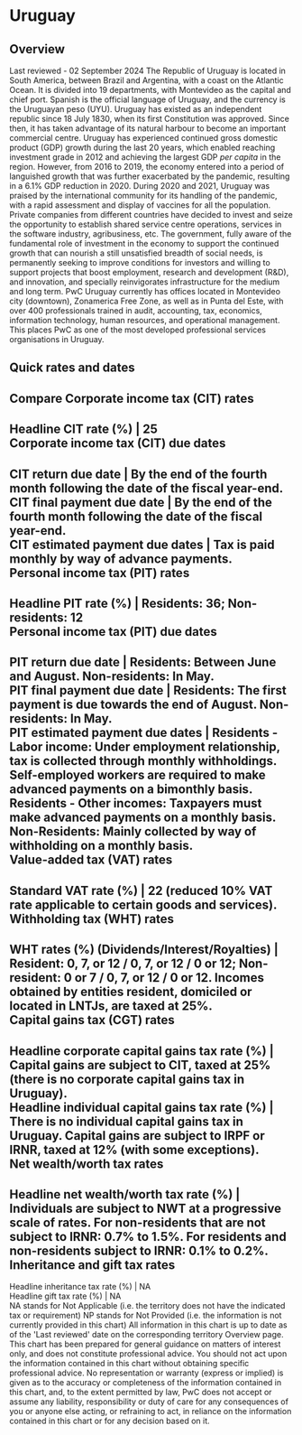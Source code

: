 # Uruguay
## Overview
Last reviewed - 02 September 2024
The Republic of Uruguay is located in South America, between Brazil and Argentina, with a coast on the Atlantic Ocean. It is divided into 19 departments, with Montevideo as the capital and chief port. Spanish is the official language of Uruguay, and the currency is the Uruguayan peso (UYU).
Uruguay has existed as an independent republic since 18 July 1830, when its first Constitution was approved. Since then, it has taken advantage of its natural harbour to become an important commercial centre.
Uruguay has experienced continued gross domestic product (GDP) growth during the last 20 years, which enabled reaching investment grade in 2012 and achieving the largest GDP _per capita_ in the region. However, from 2016 to 2019, the economy entered into a period of languished growth that was further exacerbated by the pandemic, resulting in a 6.1% GDP reduction in 2020. During 2020 and 2021, Uruguay was praised by the international community for its handling of the pandemic, with a rapid assessment and display of vaccines for all the population.
Private companies from different countries have decided to invest and seize the opportunity to establish shared service centre operations, services in the software industry, agribusiness, etc. The government, fully aware of the fundamental role of investment in the economy to support the continued growth that can nourish a still unsatisfied breadth of social needs, is permanently seeking to improve conditions for investors and willing to support projects that boost employment, research and development (R&D), and innovation, and specially reinvigorates infrastructure for the medium and long term.
PwC Uruguay currently has offices located in Montevideo city (downtown), Zonamerica Free Zone, as well as in Punta del Este, with over 400 professionals trained in audit, accounting, tax, economics, information technology, human resources, and operational management. This places PwC as one of the most developed professional services organisations in Uruguay.
## Quick rates and dates
Compare
Corporate income tax (CIT) rates   
---  
Headline CIT rate (%) |  25  
Corporate income tax (CIT) due dates   
---  
CIT return due date |  By the end of the fourth month following the date of the fiscal year-end.  
CIT final payment due date |  By the end of the fourth month following the date of the fiscal year-end.  
CIT estimated payment due dates |  Tax is paid monthly by way of advance payments.  
Personal income tax (PIT) rates   
---  
Headline PIT rate (%) |  Residents: 36;  Non-residents: 12  
Personal income tax (PIT) due dates   
---  
PIT return due date |  Residents: Between June and August. Non-residents: In May.   
PIT final payment due date |  Residents: The first payment is due towards the end of August. Non-residents: In May.  
PIT estimated payment due dates |  Residents - Labor income: Under employment relationship, tax is collected through monthly withholdings. Self-employed workers are required to make advanced payments on a bimonthly basis. Residents - Other incomes: Taxpayers must make advanced payments on a monthly basis. Non-Residents: Mainly collected by way of withholding on a monthly basis.  
Value-added tax (VAT) rates   
---  
Standard VAT rate (%) |  22 (reduced 10% VAT rate applicable to certain goods and services).  
Withholding tax (WHT) rates   
---  
WHT rates (%) (Dividends/Interest/Royalties) |  Resident: 0, 7, or 12 / 0, 7, or 12 / 0 or 12;  Non-resident: 0 or 7 / 0, 7, or 12 / 0 or 12. Incomes obtained by entities resident, domiciled or located in LNTJs, are taxed at 25%.  
Capital gains tax (CGT) rates   
---  
Headline corporate capital gains tax rate (%) |  Capital gains are subject to CIT, taxed at 25% (there is no corporate capital gains tax in Uruguay).  
Headline individual capital gains tax rate (%) |  There is no individual capital gains tax in Uruguay. Capital gains are subject to IRPF or IRNR, taxed at 12% (with some exceptions).  
Net wealth/worth tax rates   
---  
Headline net wealth/worth tax rate (%) |  Individuals are subject to NWT at a progressive scale of rates. For non-residents that are not subject to IRNR: 0.7% to 1.5%. For residents and non-residents subject to IRNR: 0.1% to 0.2%.  
Inheritance and gift tax rates   
---  
Headline inheritance tax rate (%) |  NA  
Headline gift tax rate (%) |  NA  
NA stands for Not Applicable (i.e. the territory does not have the indicated tax or requirement)
NP stands for Not Provided (i.e. the information is not currently provided in this chart) 
All information in this chart is up to date as of the 'Last reviewed' date on the corresponding territory Overview page. This chart has been prepared for general guidance on matters of interest only, and does not constitute professional advice. You should not act upon the information contained in this chart without obtaining specific professional advice. No representation or warranty (express or implied) is given as to the accuracy or completeness of the information contained in this chart, and, to the extent permitted by law, PwC does not accept or assume any liability, responsibility or duty of care for any consequences of you or anyone else acting, or refraining to act, in reliance on the information contained in this chart or for any decision based on it.
